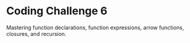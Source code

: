 # Coding Challenge 6
Mastering function declarations, function expressions, arrow functions, closures, and recursion.